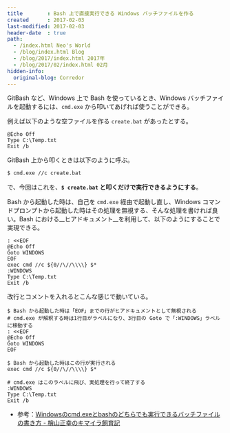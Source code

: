 ```yaml
---
title        : Bash 上で直接実行できる Windows バッチファイルを作る
created      : 2017-02-03
last-modified: 2017-02-03
header-date  : true
path:
  - /index.html Neo's World
  - /blog/index.html Blog
  - /blog/2017/index.html 2017年
  - /blog/2017/02/index.html 02月
hidden-info:
  original-blog: Corredor
---
```


GitBash など、Windows 上で Bash を使っているとき、Windows バッチファイルを起動するには、`cmd.exe` から叩いてあげれば使うことができる。

例えば以下のような空ファイルを作る `create.bat` があったとする。

```batch
@Echo Off
Type C:\Temp.txt
Exit /b
```

GitBash 上から叩くときは以下のように呼ぶ。

```bash
$ cmd.exe //c create.bat
```

で、今回はこれを、__`$ create.bat` と叩くだけで実行できるようにする__。

Bash から起動した時は、自己を `cmd.exe` 経由で起動し直し、Windows コマンドプロンプトから起動した時はその処理を無視する、そんな処理を書ければ良い。Bash における__ヒアドキュメント__を利用して、以下のようにすることで実現できる。

```batch
: <<EOF
@Echo Off
Goto WINDOWS
EOF
exec cmd //c ${0//\//\\\\} $*
:WINDOWS
Type C:\Temp.txt
Exit /b
```

改行とコメントを入れるとこんな感じで動いている。

```batch
$ Bash から起動した時は「EOF」までの行がヒアドキュメントとして無視される
# cmd.exe が解釈する時は1行目がラベルになり、3行目の Goto で「:WINDOWS」ラベルに移動する
: <<EOF
@Echo Off
Goto WINDOWS
EOF

$ Bash から起動した時はこの行が実行される
exec cmd //c ${0//\//\\\\} $*

# cmd.exe はこのラベルに飛び、実処理を行って終了する
:WINDOWS
Type C:\Temp.txt
Exit /b
```

- 参考：[Windowsのcmd.exeとbashのどちらでも実行できるバッチファイルの書き方 - 檜山正幸のキマイラ飼育記](http://d.hatena.ne.jp/m-hiyama/20110729/1311910095)
